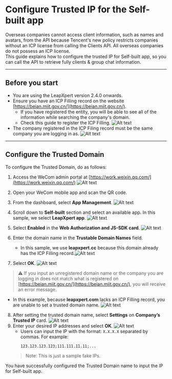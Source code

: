 # Configure Trusted IP for the Self-built app

Overseas companies cannot access client information, such as names and avatars, from the API because Tencent's new policy restricts companies without an ICP license from calling the Clients API. All overseas companies do not possess an ICP license.  
This guide explains how to configure the trusted IP for Self-built app, so you can call the API to retrieve fully clients & group chat information.

---

## Before you start
- You are using the LeapXpert version 2.4.0 onwards.  
- Ensure you have an ICP Filling record on the website [https://beian.miit.gov.cn/](https://beian.miit.gov.cn/).  
  - If you have registered the entity, you will be able to see all of the information while searching the company's domain.  
  - Check this guide to register the ICP Filling. ![Alt text](photos/wecom-b01.png)
- The company registered in the ICP Filing record must be the same company you are logging in as. ![Alt text](photos/wecom-b02.png) 

---

## Configure the Trusted Domain
To configure the Trusted Domain, do as follows:

1. Access the WeCom admin portal at [https://work.weixin.qq.com/](https://work.weixin.qq.com/)  ![Alt text](photos/wecom-b03.png) 
 
2. Open your WeCom mobile app and scan the QR code.  
3. From the dashboard, select **App Management**. ![Alt text](photos/wecom-b04.png)  
4. Scroll down to **Self-built** section and select an available app. In this sample, we select **LeapXpert app**. ![Alt text](photos/wecom-b05.png)    
5. Select **Enabled** in the **Web Authorization and JS-SDK card**. ![Alt text](photos/wecom-b06.png)   
6. Enter the domain name in the **Trustable Domain Names** field.  
   - In this sample, we use **leapxpert.cc** because this domain already has the ICP Filling record.![Alt text](photos/wecom-b07.png)     
7. Select **OK**.  ![Alt text](photos/wecom-b08.png)    

>⚠️ If you input an unregistered domain name or the company you are logging in does not match what is registered on [https://beian.miit.gov.cn/](https://beian.miit.gov.cn/), you will receive an error message.  
- In this example, because **leapxpert.com** lacks an ICP Filling record, you are unable to set a trusted domain name.  ![Alt text](photos/wecom-b09.png) 
8. After setting the trusted domain name, select **Settings** on **Company’s Trusted IP** card. ![Alt text](photos/wecom-b10.png)  
9. Enter your desired IP addresses and select **OK**. ![Alt text](photos/wecom-b11.png)   
   - Users can input the IP with the format: `X.X.X.X` separated by commas. For example:  
     ```
     123.123.123.123;111.111.11.11;...
     ```  
   > Note: This is just a sample fake IPs.  

You have successfully configured the Trusted Domain name to input the IP for Self-built app.
